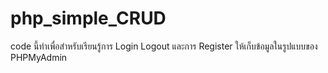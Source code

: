 # php_simple_CRUD
code นี้ทำเพื่อสำหรับเรียนรู้การ Login Logout และการ Register ให้เก็บข้อมูลในรูปแบบของ PHPMyAdmin
